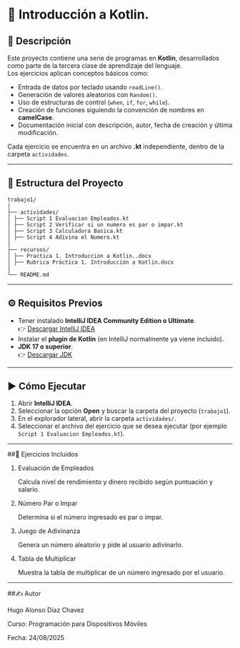 # 📘 Introducción a Kotlin.

## 📌 Descripción
Este proyecto contiene una serie de programas en **Kotlin**, desarrollados como parte de la tercera clase de aprendizaje del lenguaje.  
Los ejercicios aplican conceptos básicos como:

- Entrada de datos por teclado usando `readLine()`.
- Generación de valores aleatorios con `Random()`.
- Uso de estructuras de control (`when`, `if`, `for`, `while`).
- Creación de funciones siguiendo la convención de nombres en **camelCase**.
- Documentación inicial con descripción, autor, fecha de creación y última modificación.

Cada ejercicio se encuentra en un archivo **.kt** independiente, dentro de la carpeta `actividades`.

---

## 📂 Estructura del Proyecto

```
trabajo1/
│
├── actividades/
│ ├── Script 1 Evaluacion Empleados.kt
│ ├── Script 2 Verificar si un numero es par o impar.kt
│ ├── Script 3 Calculadora Basica.kt
│ ├── Script 4 Adivina el Numero.kt
│
├── recursos/
│ ├── Practica 1. Introducción a Kotlin..docx
│ ├── Rubrica Práctica 1. Introducción a Kotlin.docx
│
└── README.md
```

---

## ⚙️ Requisitos Previos
- Tener instalado **IntelliJ IDEA Community Edition o Ultimate**.  
  👉 [Descargar IntelliJ IDEA](https://www.jetbrains.com/idea/download/)  
- Instalar el **plugin de Kotlin** (en IntelliJ normalmente ya viene incluido).  
- **JDK 17 o superior**.  
  👉 [Descargar JDK](https://adoptium.net/es/)

---

## ▶️ Cómo Ejecutar
1. Abrir **IntelliJ IDEA**.
2. Seleccionar la opción **Open** y buscar la carpeta del proyecto (`trabajo1`).
3. En el explorador lateral, abrir la carpeta `actividades/`.
4. Seleccionar el archivo del ejercicio que se desea ejecutar (por ejemplo `Script 1 Evaluacion Empleados.kt`).


---


##📌 Ejercicios Incluidos
1. Evaluación de Empleados

    Calcula nivel de rendimiento y dinero recibido según puntuación y salario.

2. Número Par o Impar

    Determina si el número ingresado es par o impar.

3. Juego de Adivinanza

    Genera un número aleatorio y pide al usuario adivinarlo.

4. Tabla de Multiplicar

    Muestra la tabla de multiplicar de un número ingresado por el usuario.

---

##✍️ Autor

Hugo Alonso Diaz Chavez

Curso: Programación para Dispositivos Móviles

Fecha: 24/08/2025

